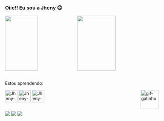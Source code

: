 ### Oiie!! Eu sou a Jheny 😊


<div>
  <img height="180em" width="46%" src="https://github-readme-stats.vercel.app/api?username=jheny-asuna&show_icons=true&theme=radical"/>
  <img height="180em" width="50%" src="https://github-readme-stats.vercel.app/api/top-langs/?username=jheny-asuna&layout=compact&theme=radical"/>
</div>


 ##

Estou aprendendo:
<div style="display: inline_block">
  <img align="center" alt="Jheny-HTML5" heigth="30" width="40" src="https://cdn.jsdelivr.net/gh/devicons/devicon@latest/icons/html5/html5-original.svg">        
  <img align="center" alt="Jheny-CSS3" heigth="30" width="40" src="https://cdn.jsdelivr.net/gh/devicons/devicon@latest/icons/css3/css3-original.svg">
  <img align="center" alt="Jheny-javaScript" heigth="30" width="40" src="https://cdn.jsdelivr.net/gh/devicons/devicon@latest/icons/javascript/javascript-original.svg">
  <img align="right"  alt="gif-gatinho" heigth="60" width="60" src="https://github.com/user-attachments/assets/d0a55b77-9de6-481c-bc86-cb69f2265dd7">
</div>

 ##

<div>
  <a href="mailto:jheniffersilvarodrigues@gmail.com"><img src="https://img.shields.io/badge/Gmail-D14836?style=for-the-badge&logo=gmail&logoColor=white"></a>
  <a href="https://www.linkedin.com/in/jhenyrodrigues"><img src="https://img.shields.io/badge/-LinkedIn-%230077B5?style=for-the-badge&logo=linkedin&logoColor=white"></a>  
  <a href="https://instagram.com/jheny.ro"><img src="https://img.shields.io/badge/-Instagram-%23E4405F?style=for-the-badge&logo=instagram&logoColor=white"></a>
</div>

 ##
